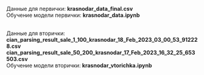 Данные для первички: **krasnodar_data_final.csv**<br>
Обучение модели первички: **krasnodar_data.ipynb**
<br><br>

Данные для вторички: **cian_parsing_result_sale_1_100_krasnodar_18_Feb_2023_03_00_53_912228.csv cian_parsing_result_sale_50_200_krasnodar_17_Feb_2023_16_32_25_653503.csv**<br>
Обучение модели вторички: **krasnodar_vtorichka.ipynb**
<br><br>

